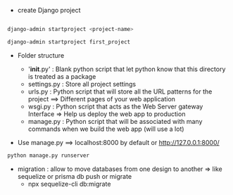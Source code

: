 - create Django project

```bash

django-admin startproject <project-name>

django-admin startproject first_project
```

- Folder structure

  - '**init**.py' : Blank python script that let python know that this directory is treated as a package
  - settings.py : Store all project settings
  - urls.py : Python script that will store all the URL patterns for the project ==> Different pages of your web application
  - wsgi.py : Python script that acts as the Web Server gateway Interface => Help us deploy the web app to production
  - manage.py : Python script that will be associated with many commands when we build the web app (will use a lot)

- Use manage.py ==> localhost:8000 by default or http://127.0.0.1:8000/

```bash
python manage.py runserver
```

- migration : allow to move databases from one design to another => like sequelize or prisma db push or migrate
  - npx sequelize-cli db:migrate
